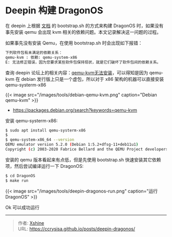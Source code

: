 # Deepin 构建 DragonOS



在 deepin 上根据 [文档](https://docs.dragonos.org/zh-cn/latest/introduction/build_system.html) 的 bootstrap.sh 的方式来构建 DragonOS 时，如果没有事先安装 qemu 会出现 kvm 相关的依赖问题。本文记录解决这一问题的过程。

<!--more-->

如果事先没有安装 Qemu，在使用 bootstrap.sh 时会出现如下报错：

```bash
下列软件包有未满足的依赖关系：
qemu-kvm : 依赖: qemu-system-x86
E: 无法修正错误，因为您要求某些软件包保持现状，就是它们破坏了软件包间的依赖关系。
```

查询 deepin 论坛上的相关内容：[qemu-kvm无法安装](https://bbs.deepin.org/zh/post/253482)，可以得知是因为 qemu-kvm 在 debian 发行版上只是一个虚包，所以对于 x86 架构的机器可以直接安装 qemu-systerm-x86

{{< image src="/images/tools/debian-qemu-kvm.png" caption="Debian qemu-kvm" >}}

- https://packages.debian.org/search?keywords=qemu-kvm

安装 qemu-systerm-x86:

```bash
$ sudo apt install qemu-systerm-x86
$
$ qemu-system-x86_64 --version
QEMU emulator version 5.2.0 (Debian 1:5.2+dfsg-11+deb11u1)
Copyright (c) 2003-2020 Fabrice Bellard and the QEMU Project developers
```

安装的 qemu 版本看起来有点低，但是先使用 bootstrap.sh 快速安装其它依赖项，然后尝试编译运行一下 DragonOS:

```bash
$ cd DragonOS
$ make run
```

{{< image src="/images/tools/deepin-dragonos-run.png" caption="运行 DragonOS" >}}

Ok 可以成功运行


---

> 作者: [Xshine](https://github.com/ccrysisa)  
> URL: https://ccrysisa.github.io/posts/deepin-dragonos/  

